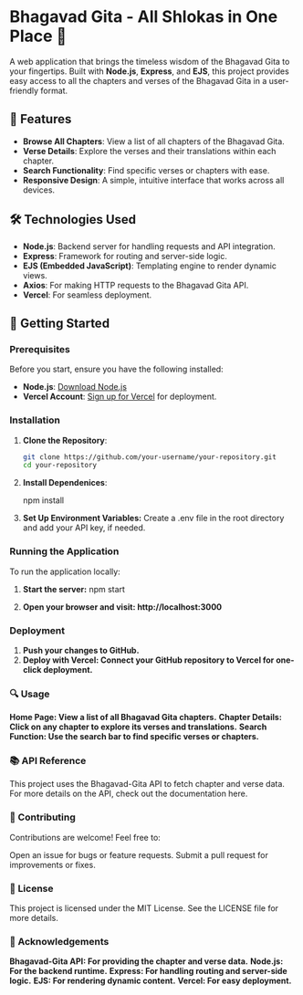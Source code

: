 # Bhagavad Gita - All Shlokas in One Place 📜

A web application that brings the timeless wisdom of the Bhagavad Gita to your fingertips. Built with **Node.js**, **Express**, and **EJS**, this project provides easy access to all the chapters and verses of the Bhagavad Gita in a user-friendly format.

## 🌟 Features

- **Browse All Chapters**: View a list of all chapters of the Bhagavad Gita.
- **Verse Details**: Explore the verses and their translations within each chapter.
- **Search Functionality**: Find specific verses or chapters with ease.
- **Responsive Design**: A simple, intuitive interface that works across all devices.

## 🛠️ Technologies Used

- **Node.js**: Backend server for handling requests and API integration.
- **Express**: Framework for routing and server-side logic.
- **EJS (Embedded JavaScript)**: Templating engine to render dynamic views.
- **Axios**: For making HTTP requests to the Bhagavad Gita API.
- **Vercel**: For seamless deployment.

## 🚀 Getting Started

### Prerequisites

Before you start, ensure you have the following installed:

- **Node.js**: [Download Node.js](https://nodejs.org/en/)
- **Vercel Account**: [Sign up for Vercel](https://vercel.com/signup) for deployment.

### Installation

1. **Clone the Repository**:

   ```bash
   git clone https://github.com/your-username/your-repository.git
   cd your-repository

2. **Install Dependenices**:

   npm install

3. **Set Up Environment Variables:**
Create a .env file in the root directory and add your API key, if needed.

### Running the Application
To run the application locally:

1. **Start the server:**
npm start

2. **Open your browser and visit: http://localhost:3000**

### Deployment

1. **Push your changes to GitHub.**
2. **Deploy with Vercel: Connect your GitHub repository to Vercel for one-click deployment.**

### 🔍 Usage
**Home Page: View a list of all Bhagavad Gita chapters.**
**Chapter Details: Click on any chapter to explore its verses and translations.**
**Search Function: Use the search bar to find specific verses or chapters.**

### 📚 API Reference
This project uses the Bhagavad-Gita API to fetch chapter and verse data. For more details on the API, check out the documentation here.

### 🤝 Contributing
Contributions are welcome! Feel free to:

Open an issue for bugs or feature requests.
Submit a pull request for improvements or fixes.

### 📝 License
This project is licensed under the MIT License. See the LICENSE file for more details.

### 👏 Acknowledgements
**Bhagavad-Gita API: For providing the chapter and verse data.**
**Node.js: For the backend runtime.**
**Express: For handling routing and server-side logic.**
**EJS: For rendering dynamic content.**
**Vercel: For easy deployment.**
